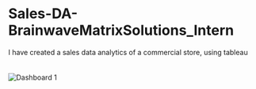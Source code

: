 # Sales-DA-BrainwaveMatrixSolutions_Intern
I have created a sales data analytics of a commercial store, using tableau
<br><br><br>
![Dashboard 1](https://github.com/Rishav-is-coding/Sales-DA-BrainwaveMatrixSolutions_Intern/assets/138382043/f254b955-b922-4a76-b492-51b8d560d635)
